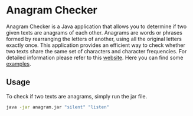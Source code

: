 # Anagram Checker

Anagram Checker is a Java application that allows you to determine if two given texts are anagrams of each other. Anagrams are words or phrases formed by rearranging the letters of another, using all the original letters exactly once. This application provides an efficient way to check whether two texts share the same set of characters and character frequencies.
For detailed information please refer to this  [website](https://simple.wikipedia.org/wiki/Anagram).
Here you can find some  [examples](https://www.yourdictionary.com/articles/examples-anagrams-functions).


## Usage

To check if two texts are anagrams, simply run the jar file.

```bash
java -jar anagram.jar "silent" "listen"
